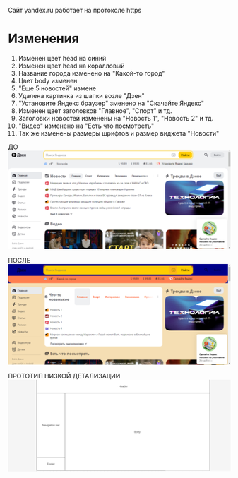 Сайт yandex.ru работает на протоколе https

# Изменения

1. Изменен цвет head на синий
2. Изменен цвет head на коралловый
3. Название города изменено на "Какой-то город"
4. Цвет body изменен
5. "Еще 5 новостей" измене
6. Удалена картинка из шапки возле "Дзен"
7. "Установите Яндекс браузер" зменено на "Скачайте Яндекс"
8. Изменен цвет заголовков "Главное", "Спорт" и тд.
9. Заголовки новостей изменены на "Новость 1", "Новость 2" и тд.
10. "Видео" изменено на "Есть что посмотреть"
11. Так же изменены размеры шрифтов и размер виджета "Новости"


ДО
![Before](before-1.png)



ПОСЛЕ
![After](After-1.png)


ПРОТОТИП НИЗКОЙ ДЕТАЛИЗАЦИИ
![alt text](Screenshot-1.png)

